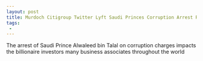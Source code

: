 ```yaml
---
layout: post
title: Murdoch Citigroup Twitter Lyft Saudi Princes Corruption Arrest Rocks His Many Business Associates
tags:
 -
---
```

The arrest of Saudi Prince Alwaleed bin Talal on corruption charges impacts the billionaire investors many business associates throughout the world
